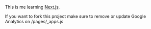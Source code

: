 This is me learning [Next.js](https://nextjs.org/learn).

If you want to fork this project make sure to remove or update Google Analytics on /pages/_apps.js